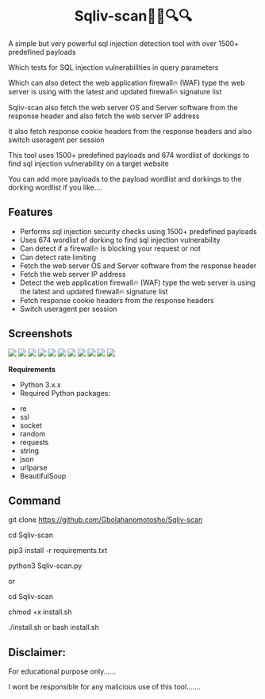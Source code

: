 <h1 align="center">Sqliv-scan🔎🔎🔍🔍</h1>
  

 A simple but very powerful sql injection detection tool with over 1500+ predefined payloads 

 Which tests for SQL injection vulnerabilities in query parameters
 
 Which can also detect the web application firewall🔥 (WAF) type the web server is using with the latest and updated firewall🔥 signature list

 Sqliv-scan also fetch the web server OS and Server software from the response header and also fetch the web server IP address
 
 It also fetch response cookie headers from the response headers and also switch useragent per session  

 This tool uses 1500+ predefined payloads and 674 wordlist of dorkings to find sql injection vulnerability on a target website  

 You can add more payloads to the payload wordlist and dorkings to the dorking wordlist if you like....



## Features

- Performs sql injection security checks using 1500+ predefined payloads
- Uses 674 wordlist of dorking to find sql injection vulnerability
- Can detect if a firewall🔥 is blocking your request or not 
- Can detect rate limiting 
- Fetch the web server OS and Server software from the response header
- Fetch the web server IP address
- Detect the web application firewall🔥 (WAF) type the web server is using the latest and updated firewall🔥 signature list
- Fetch response cookie headers from the response headers
- Switch useragent per session



## Screenshots
 
<img src="Screenshot1.png">
<img src="Screenshot2.png">
<img src="Screenshot3.png">
<img src="Screenshot4.png">
<img src="Screenshot6.png">
<img src="Screenshot7.png">
<img src="Screenshot8.png">
<img src="Screenshot9.png">
<img src="Screenshot10.png">
<img src="Screenshot11.png">
<img src="Screenshot12.png">



**Requirements**

- Python 3.x.x
- Required Python packages: 

* re
* ssl
* socket
* random
* requests
* string
* json 
* urlparse
* BeautifulSoup



## Command


  git clone https://github.com/Gbolahanomotosho/Sqliv-scan

  cd Sqliv-scan
 
  pip3 install -r requirements.txt
 
  python3 Sqliv-scan.py


  or


  cd Sqliv-scan

  chmod +x install.sh

  ./install.sh or bash install.sh



## Disclaimer: 


  For educational purpose only......
  
  

  I wont be responsible for any malicious use of this tool.......



